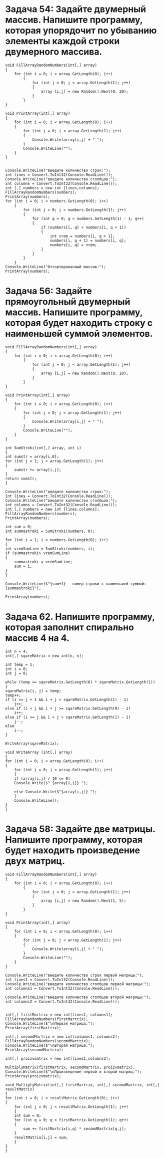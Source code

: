 #   Задача 54: Задайте двумерный массив. Напишите программу, которая упорядочит по убыванию элементы каждой строки двумерного массива.

    void FillArrayRandomNumbers(int[,] array)
    {
        for (int i = 0; i < array.GetLength(0); i++)
            {        
                for (int j = 0; j < array.GetLength(1); j++)
                {
                    array [i,j] = new Random().Next(0, 20);
                }   
            }
    }

    void PrintArray(int[,] array)
    {
        for (int i = 0; i < array.GetLength(0); i++)
        {
            for (int j = 0; j < array.GetLength(1); j++)
            {
                Console.Write(array[i,j] + " ");
            }   
            Console.WriteLine(""); 
        }
    }


    Console.WriteLine("введите количество строк:");
    int lines = Convert.ToInt32(Console.ReadLine());
    Console.WriteLine("введите количество столбцов:");
    int columns = Convert.ToInt32(Console.ReadLine());
    int [,] numbers = new int [lines,columns];
    FillArrayRandomNumbers(numbers);
    PrintArray(numbers);
    for (int i = 0; i < numbers.GetLength(0); i++)
        {
            for (int j = 0; j < numbers.GetLength(1); j++)
            {
                for (int q = 0; q < numbers.GetLength(1) - 1; q++)
                {
                    if (numbers[i, q] < numbers[i, q + 1])
                    {
                        int vrem = numbers[i, q + 1];
                        numbers[i, q + 1] = numbers[i, q];
                        numbers[i, q] = vrem;
                    }
                }
            }
        }
    Console.WriteLine("Отсортированный массив:");
    PrintArray(numbers);

#   Задача 56: Задайте прямоугольный двумерный массив. Напишите программу, которая будет находить строку с наименьшей суммой элементов.

    void FillArrayRandomNumbers(int[,] array)
    {
        for (int i = 0; i < array.GetLength(0); i++)
            {        
                for (int j = 0; j < array.GetLength(1); j++)
                {
                    array [i,j] = new Random().Next(0, 10);
                }   
            }
    }

    void PrintArray(int[,] array)
    {
        for (int i = 0; i < array.GetLength(0); i++)
        {
            for (int j = 0; j < array.GetLength(1); j++)
            {
                Console.Write(array[i,j] + " ");
            }   
            Console.WriteLine(""); 
        }
    }

    int SumStroki(int[,] array, int i)
    {
    int sumstr = array[i,0];
    for (int j = 1; j < array.GetLength(1); j++)
    {
        sumstr += array[i,j];
    }
    return sumstr;
    }

    Console.WriteLine("введите количество строк:");
    int lines = Convert.ToInt32(Console.ReadLine());
    Console.WriteLine("введите количество столбцов:");
    int columns = Convert.ToInt32(Console.ReadLine());
    int [,] numbers = new int [lines,columns];
    FillArrayRandomNumbers(numbers);
    PrintArray(numbers);

    int sum = 0;
    int summastroki = SumStroki(numbers, 0);

    for (int i = 1; i < numbers.GetLength(0); i++)
    {
    int vremSumLine = SumStroki(numbers, i);
    if (summastroki> vremSumLine)
    {
        summastroki = vremSumLine;
        sum = i;
    }
    }

    Console.WriteLine($"{sum+1} - номер строки с наименьшей суммой: {summastroki}");

    PrintArray(numbers);


#   Задача 62. Напишите программу, которая заполнит спирально массив 4 на 4.


    int n = 4;
    int[,] sqareMatrix = new int[n, n];

    int temp = 1;
    int i = 0;
    int j = 0;

    while (temp <= sqareMatrix.GetLength(0) * sqareMatrix.GetLength(1))
    {
    sqareMatrix[i, j] = temp;
    temp++;
    if (i <= j + 1 && i + j < sqareMatrix.GetLength(1) - 1)
        j++;
    else if (i < j && i + j >= sqareMatrix.GetLength(0) - 1)
        i++;
    else if (i >= j && i + j > sqareMatrix.GetLength(1) - 1)
        j--;
    else
        i--;
    }

    WriteArray(sqareMatrix);

    void WriteArray (int[,] array)
    {
    for (int i = 0; i < array.GetLength(0); i++)
    {
        for (int j = 0; j < array.GetLength(1); j++)
        {
        if (array[i,j] / 10 <= 0)
        Console.Write($" {array[i,j]} ");

        else Console.Write($"{array[i,j]} ");
        }
        Console.WriteLine();
    }
    }
#   Задача 58: Задайте две матрицы. Напишите программу, которая будет находить произведение двух матриц.

    void FillArrayRandomNumbers(int[,] array)
    {
        for (int i = 0; i < array.GetLength(0); i++)
            {        
                for (int j = 0; j < array.GetLength(1); j++)
                {
                    array [i,j] = new Random().Next(1, 5);
                }   
            }
    }

    void PrintArray(int[,] array)
    {
        for (int i = 0; i < array.GetLength(0); i++)
        {
            for (int j = 0; j < array.GetLength(1); j++)
            {
                Console.Write(array[i,j] + " ");
            }   
            Console.WriteLine(""); 
        }
    }

    Console.WriteLine("введите количество строк первой матрицы:");
    int lines1 = Convert.ToInt32(Console.ReadLine());
    Console.WriteLine("введите количество столбцов первой матрицы:");
    int columns1 = Convert.ToInt32(Console.ReadLine());

    Console.WriteLine("введите количество столбцов второй матрицы:");
    int columns2 = Convert.ToInt32(Console.ReadLine());


    int[,] firstMartrix = new int[lines1, columns1];
    FillArrayRandomNumbers(firstMartrix);
    Console.WriteLine($"\nПервая матрица:");
    PrintArray(firstMartrix);

    int[,] secomdMartrix = new int[columns1, columns2];
    FillArrayRandomNumbers(secomdMartrix);
    Console.WriteLine($"\nВторая матрица:");
    PrintArray(secomdMartrix);

    int[,] proizvmatrix = new int[lines1,columns2];

    MultiplyMatrix(firstMartrix, secomdMartrix, proizvmatrix);
    Console.WriteLine($"\nПроизведение первой и второй матриц:");
    PrintArray(proizvmatrix);

    void MultiplyMatrix(int[,] firstMartrix, int[,] secomdMartrix, int[,] resultMatrix)
    {
    for (int i = 0; i < resultMatrix.GetLength(0); i++)
    {
        for (int j = 0; j < resultMatrix.GetLength(1); j++)
        {
        int sum = 0;
        for (int q = 0; q < firstMartrix.GetLength(1); q++)
        {
            sum += firstMartrix[i,q] * secomdMartrix[q,j];
        }
        resultMatrix[i,j] = sum;
        }
    }
    }